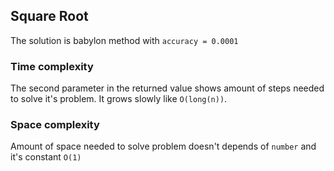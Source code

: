 ## Square Root

The solution is babylon method with `accuracy = 0.0001`

### Time complexity
The second parameter in the returned value shows amount of steps needed to solve it's problem. It grows slowly like 
`O(long(n))`. 

### Space complexity
Amount of space needed to solve problem doesn't depends of `number` and it's constant `O(1)`